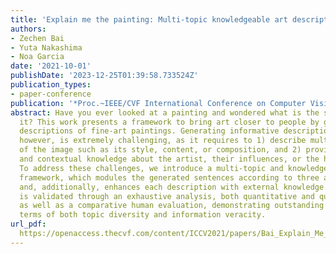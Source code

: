 ```yaml
---
title: 'Explain me the painting: Multi-topic knowledgeable art description generation'
authors:
- Zechen Bai
- Yuta Nakashima
- Noa Garcia
date: '2021-10-01'
publishDate: '2023-12-25T01:39:58.733524Z'
publication_types:
- paper-conference
publication: '*Proc.~IEEE/CVF International Conference on Computer Vision (ICCV)*'
abstract: Have you ever looked at a painting and wondered what is the story behind
  it? This work presents a framework to bring art closer to people by generating comprehensive
  descriptions of fine-art paintings. Generating informative descriptions for artworks,
  however, is extremely challenging, as it requires to 1) describe multiple aspects
  of the image such as its style, content, or composition, and 2) provide background
  and contextual knowledge about the artist, their influences, or the historical period.
  To address these challenges, we introduce a multi-topic and knowledgeable art description
  framework, which modules the generated sentences according to three artistic topics
  and, additionally, enhances each description with external knowledge. The framework
  is validated through an exhaustive analysis, both quantitative and qualitative,
  as well as a comparative human evaluation, demonstrating outstanding results in
  terms of both topic diversity and information veracity.
url_pdf: 
  https://openaccess.thecvf.com/content/ICCV2021/papers/Bai_Explain_Me_the_Painting_Multi-Topic_Knowledgeable_Art_Description_Generation_ICCV_2021_paper.pdf
---
```

